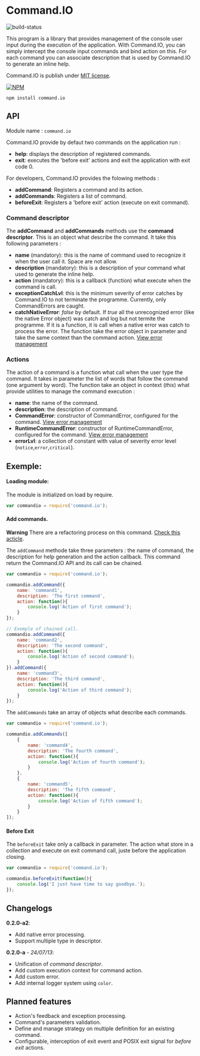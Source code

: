 Command.IO
==========

![build-status](http://status.ci.techniv.fr/Command.IO)

This program is a library that provides management of the console user input during the execution of the application.
With Command.IO, you can simply intercept the console input commands and bind action on this. For each command you
can associate description that is used by Command.IO to generate an inline help.

Command.IO is publish under [MIT license](https://raw.github.com/Techniv/node-command-io/master/LICENSE).

[![NPM](https://npmjs.org/favicon.ico)](https://npmjs.org/package/command.io)
```
npm install command.io
```

## API

Module name : ```command.io```

Command.IO provide by defaut two commands on the application run :

- **help**: displays the description of registered commands.
- **exit**: executes the 'before exit' actions and exit the application with exit code 0.

For developers, Command.IO provides the folowing methods :

* **addCommand**: Registers a command and its action.
* **addCommands**: Registers a list of command.
* **beforeExit**: Registers a 'before exit' action (execute on exit command).

### Command descriptor

The **addCommand** and **addCommands** methods use the **command descriptor**. This is an object what describe the
command. It take this following parameters :
* **name** (mandatory): this is the name of command used to recognize it when the user call it. Space are not allow.
* **description** (mandatory): this is a description of your command what used to generate the inline help.
* **action** (mandatory): this is a callback (function) what execute when the command is call.
* **exceptionCatchLvl**: this is the minimum severity of error catches by Command.IO to not terminate the programme.
Currently, only CommandErrors are caught.
* **catchNativeError**: *false* by default. If *true* all the unrecognized error (like the native Error object) was
catch and log but not termite the programme. If it is a function, it is call when a native error was catch to process
the error. The function take the error object in parameter and take the same context than the command action.
[View error management](https://github.com/Techniv/node-command-io/wiki/Error-management-in-command's-action)

### Actions

The action of a command is a function what call when the user type the command. It takes in parameter the list of words
that follow the command (one argument by word).
The function take an object in context (*this*) what provide utilities to manage the command execution :
* **name**: the name of the command.
* **description**: the description of command.
* **CommandError**: constructor of CommandError, configured for the command.
  [View error management](https://github.com/Techniv/node-command-io/wiki/Error-management-in-command's-action)
* **RuntimeCommandError**: constructor of RuntimeCommandError, configured for the command.
  [View error management](https://github.com/Techniv/node-command-io/wiki/Error-management-in-command's-action)
* **errorLvl**: a collection of constant with value of severity error level (`notice`,`error`,`critical`).

## Exemple:

#### Loading module:
The module is initialized on load by require.
```javascript
var commandio = require('command.io');
```

#### Add commands.
**Warning**
There are a refactoring process on this command. [Check this acticle](https://github.com/Techniv/node-command-io/wiki/Command-descriptor-refactoring).

The `addCommand` methode take three parameters : the name of command, the description for help
generation and the action callback. This command return the Command.IO API and its call can be chained.
```javascript
var commandio = require('command.io');

commandio.addCommand({
	name: 'command1',
	description: 'The first command',
	action: function(){
		console.log('Action of first command');
	}
});

// Exemple of chained call.
commandio.addCommand({
	name: 'command2',
	description: 'The second command',
	action: function(){
		console.log('Action of second command');
	}
}).addCommand({
	name: 'command3',
	description: 'The third command',
	action: function(){
		console.log('Action of third command');
	}
});
```

The `addCommands` take an array of objects what describe each commands.
```javascript
var commandio = require('command.io');

commandio.addCommands([
	{
		name: 'command4',
		description: 'The fourth command',
		action: function(){
			console.log('Action of fourth command');
		}
	},
	{
		name: 'command5',
		description: 'The fifth command',
		action: function(){
			console.log('Action of fifth command');
		}
	}
]);
```

#### Before Exit
The `beforeExit` take only a callback in parameter. The action what store in a collection and execute on exit command call, juste before the application closing.
```javascript
var commandio = require('command.io');

commandio.beforeExit(function(){
	console.log('I just have time to say goodbye.');
});
```

## Changelogs
**0.2.0-a2**:
* Add native error processing.
* Support multiple type in descriptor.

**0.2.0-a** - *24/07/13*:
* Unification of *command descriptor*.
* Add custom execution context for command action.
* Add custom error.
* Add internal logger system using `color`.


## Planned features

* Action's feedback and exception processing.
* Command's parameters validation.
* Define and manage strategy on multiple definition for an existing command.
* Configurable, interception of exit event and POSIX exit signal for *before exit* actions.
